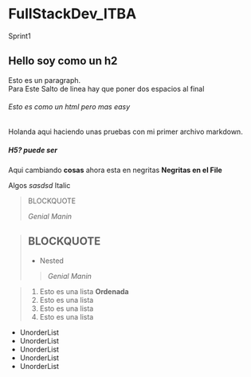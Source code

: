 # FullStackDev_ITBA

Sprint1

## Hello soy como un h2

Esto es un paragraph.  
Para Este Salto de linea hay que poner dos espacios al final  

###### Esto es como un html pero mas easy

Holanda aqui haciendo unas pruebas con mi primer archivo markdown.  

##### H5? puede ser

Aqui cambiando **cosas** ahora esta en negritas **Negritas en el File**

Algos *sasdsd* Italic
  
  
> BLOCKQUOTE
> 
> *Genial Manin*
  
  
  
  
> ## BLOCKQUOTE
> - Nested
>> *Genial Manin*
  
  
  
  
>1. Esto es una lista **Ordenada**
>2. Esto es una lista
>3. Esto es una lista
>4. Esto es una lista
  
   
   
   
- UnorderList
- UnorderList
- UnorderList
- UnorderList
- UnorderList



